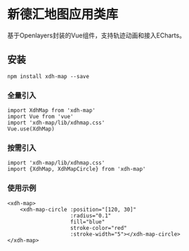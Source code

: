 # 新德汇地图应用类库

基于Openlayers封装的Vue组件，支持轨迹动画和接入ECharts。


## 安装
```
npm install xdh-map --save
```

### 全量引入
```
import XdhMap from 'xdh-map'
import Vue from 'vue'
import 'xdh-map/lib/xdhmap.css'
Vue.use(XdhMap)

```

### 按需引入
```
import 'xdh-map/lib/xdhmap.css'
import {XdhMap, XdhMapCircle} from 'xdh-map'

```

### 使用示例

```
<xdh-map>
    <xdh-map-circle :position="[120, 30]"
                    :radius="0.1"
                    fill="blue"
                    stroke-color="red"
                    :stroke-width="5"></xdh-map-circle>
</xdh-map>
```